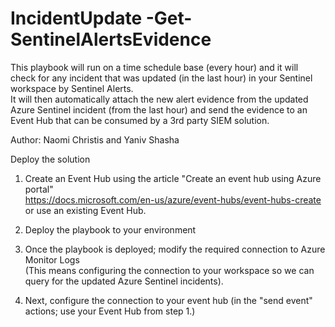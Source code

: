 # IncidentUpdate -Get-SentinelAlertsEvidence

This playbook will run on a time schedule base (every hour) and it will check for any incident that was updated (in the last hour) in your Sentinel workspace by Sentinel Alerts. <br>
It will then automatically attach the new alert evidence from the updated Azure Sentinel incident (from the last hour) and send the evidence to an Event Hub that can be consumed by a 3rd party SIEM solution.


Author: Naomi Christis and Yaniv Shasha

Deploy the solution
1.	Create an Event Hub using the article "Create an event hub using Azure portal" <br>
https://docs.microsoft.com/en-us/azure/event-hubs/event-hubs-create  or use an existing Event Hub.

2.	Deploy the playbook to your environment

3.	Once the playbook is deployed; modify the required connection to Azure Monitor Logs <br>(This means configuring the connection to your workspace so we can query for the updated Azure Sentinel incidents).<br>

4.	Next, configure the connection to your event hub (in the "send event" actions; use your Event Hub from step 1.) <br>


